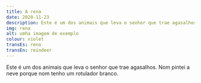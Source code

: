 ```yaml
---
title: A rena
date: 2020-11-23
description: Este é um dos animais que leva o senhor que trae agasalhos.
img: rena
alt: umha imagem de exemplo
colour: violet
transEs: reno
transEn: reindeer
---
```


Este é um dos animais que leva o senhor que trae agasalhos. Nom pintei a neve porque nom tenho um rotulador branco.